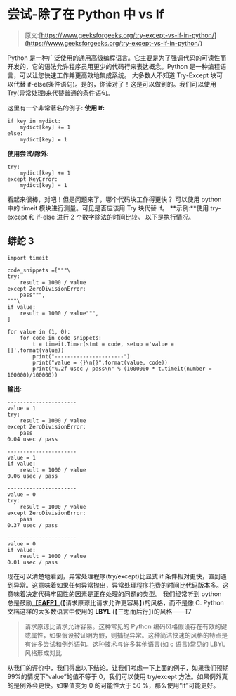 # 尝试-除了在 Python 中 vs If

> 原文:[https://www.geeksforgeeks.org/try-except-vs-if-in-python/](https://www.geeksforgeeks.org/try-except-vs-if-in-python/)

Python 是一种广泛使用的通用高级编程语言。它主要是为了强调代码的可读性而开发的，它的语法允许程序员用更少的代码行来表达概念。Python 是一种编程语言，可以让您快速工作并更高效地集成系统。
大多数人不知道 Try-Except 块可以代替 if-else(条件语句)。是的，你读对了！这是可以做到的。我们可以使用 Try(异常处理)来代替普通的条件语句。

这里有一个非常著名的例子:
**使用 If:**

```
if key in mydict:
    mydict[key] += 1
else:
    mydict[key] = 1
```

**使用尝试/除外:**

```
try:
    mydict[key] += 1
except KeyError:
    mydict[key] = 1
```

看起来很棒，对吧！但是问题来了，哪个代码块工作得更快？
可以使用 python 中的 timeit 模块进行测量。可见是否应该用 Try 块代替 If。
**示例:**使用 try-except 和 if-else 进行 2 个数字除法的时间比较。
以下是执行情况。

## 蟒蛇 3

```
import timeit

code_snippets =["""\
try:
    result = 1000 / value
except ZeroDivisionError:
    pass""",
"""\
if value:
    result = 1000 / value""",
]

for value in (1, 0):
    for code in code_snippets:
        t = timeit.Timer(stmt = code, setup ='value ={}'.format(value))
        print("----------------------")
        print("value = {}\n{}".format(value, code))
        print("%.2f usec / pass\n" % (1000000 * t.timeit(number = 100000)/100000))
```

**输出:**

```
----------------------
value = 1
try:
    result = 1000 / value
except ZeroDivisionError:
    pass
0.04 usec / pass

----------------------
value = 1
if value:
    result = 1000 / value
0.06 usec / pass

----------------------
value = 0
try:
    result = 1000 / value
except ZeroDivisionError:
    pass
0.37 usec / pass

----------------------
value = 0
if value:
    result = 1000 / value
0.01 usec / pass
```

现在可以清楚地看到，异常处理程序(try/except)比显式 if 条件相对更快，直到遇到异常。这意味着如果任何异常抛出，异常处理程序花费的时间比代码版本多。这意味着决定代码牢固性的因素是正在处理的问题的类型。
我们经常听到 python 总是鼓励[**【EAFP】**](https://docs.python.org/3.5/glossary.html#term-eafp)(【请求原谅比请求允许更容易】)的风格，而不是像 C. Python 文档这样的大多数语言中使用的 **LBYL** (【三思而后行】)的风格——T7

> 请求原谅比请求允许容易。这种常见的 Python 编码风格假设存在有效的键或属性，如果假设被证明为假，则捕捉异常。这种简洁快速的风格的特点是有许多尝试和例外语句。这种技术与许多其他语言(如 c 语言)常见的 LBYL 风格形成对比

从我们的评价中，我们得出以下结论。让我们考虑一下上面的例子，如果我们预期 99%的情况下“value”的值不等于 0，我们可以使用 try/except 方法。如果例外真的是例外会更快。如果值变为 0 的可能性大于 50 %，那么使用“If”可能更好。